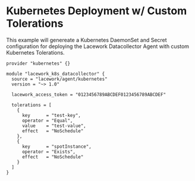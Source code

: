 # Kubernetes Deployment w/ Custom Tolerations

This example will genereate a Kubernetes DaemonSet and Secret configuration for deploying the Lacework Datacollector Agent with custom Kubernetes Tolerations.

```hcl
provider "kubernetes" {}

module "lacework_k8s_datacollector" {
  source = "lacework/agent/kubernetes"
  version = "~> 1.0"

  lacework_access_token = "0123456789ABCDEF0123456789ABCDEF"

  tolerations = [
    {
      key      = "test-key",
      operator = "Equal",
      value    = "test-value",
      effect   = "NoSchedule"
    },
    {
      key      = "spotInstance",
      operator = "Exists",
      effect   = "NoSchedule"
    }
  ]
}
```
